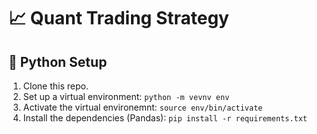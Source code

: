 # :chart_with_upwards_trend: Quant Trading Strategy

## :snake: Python Setup

1. Clone this repo.
2. Set up a virtual environment: `python -m vevnv env`
3. Activate the virtual environemnt: `source env/bin/activate`
4. Install the dependencies (Pandas): `pip install -r requirements.txt`

